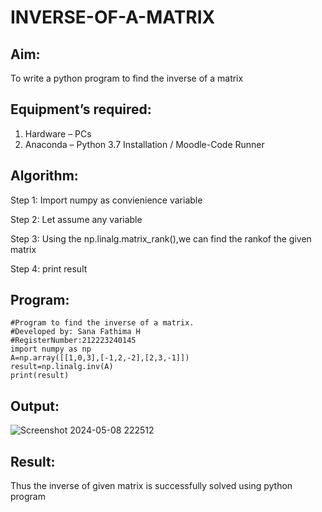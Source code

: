 # INVERSE-OF-A-MATRIX
## Aim:
To write a python program to find the inverse of a matrix
## Equipment’s required:
1. 	Hardware – PCs
2. 	Anaconda – Python 3.7 Installation / Moodle-Code Runner
## Algorithm:
Step 1:
Import numpy as convienience variable

Step 2:
Let assume any variable

Step 3:
Using the np.linalg.matrix_rank(),we can find the rankof the given matrix

Step 4:
print result
## Program:
```
#Program to find the inverse of a matrix.
#Developed by: Sana Fathima H
#RegisterNumber:212223240145
import numpy as np 
A=np.array([[1,0,3],[-1,2,-2],[2,3,-1]])
result=np.linalg.inv(A)
print(result)
```
## Output:
![Screenshot 2024-05-08 222512](https://github.com/Sanafathima95773/INVERSE-OF-A-MATRIX/assets/147084627/369eeda6-5fb7-4558-af4b-806a8aceee81)


## Result:
Thus the inverse of given matrix is successfully solved using python program


